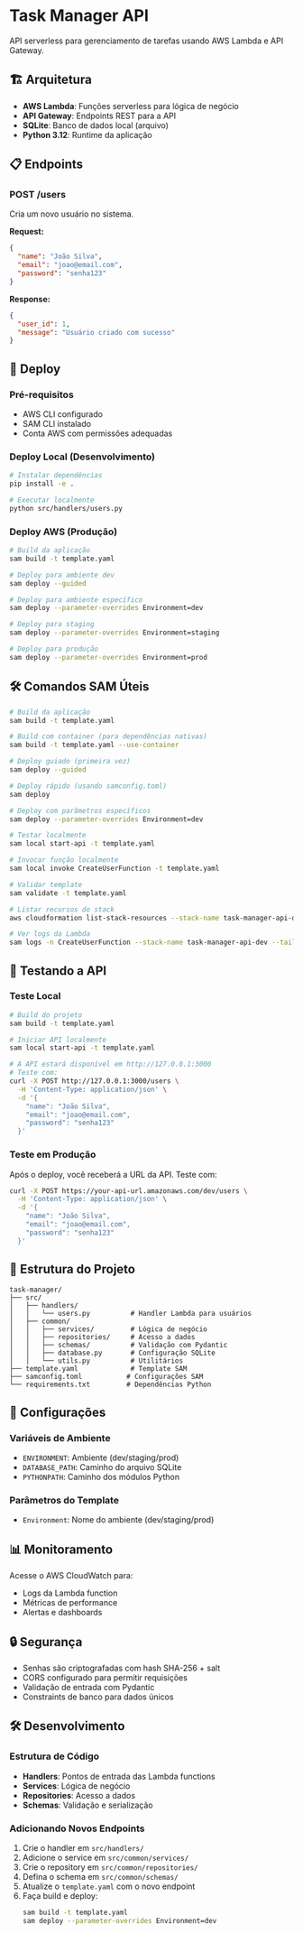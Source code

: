 # Task Manager API

API serverless para gerenciamento de tarefas usando AWS Lambda e API Gateway.

## 🏗️ Arquitetura

- **AWS Lambda**: Funções serverless para lógica de negócio
- **API Gateway**: Endpoints REST para a API
- **SQLite**: Banco de dados local (arquivo)
- **Python 3.12**: Runtime da aplicação

## 📋 Endpoints

### POST /users
Cria um novo usuário no sistema.

**Request:**
```json
{
  "name": "João Silva",
  "email": "joao@email.com",
  "password": "senha123"
}
```

**Response:**
```json
{
  "user_id": 1,
  "message": "Usuário criado com sucesso"
}
```

## 🚀 Deploy

### Pré-requisitos
- AWS CLI configurado
- SAM CLI instalado
- Conta AWS com permissões adequadas

### Deploy Local (Desenvolvimento)
```bash
# Instalar dependências
pip install -e .

# Executar localmente
python src/handlers/users.py
```

### Deploy AWS (Produção)
```bash
# Build da aplicação
sam build -t template.yaml

# Deploy para ambiente dev
sam deploy --guided

# Deploy para ambiente específico
sam deploy --parameter-overrides Environment=dev

# Deploy para staging
sam deploy --parameter-overrides Environment=staging

# Deploy para produção
sam deploy --parameter-overrides Environment=prod
```

## 🛠️ Comandos SAM Úteis

```bash
# Build da aplicação
sam build -t template.yaml

# Build com container (para dependências nativas)
sam build -t template.yaml --use-container

# Deploy guiado (primeira vez)
sam deploy --guided

# Deploy rápido (usando samconfig.toml)
sam deploy

# Deploy com parâmetros específicos
sam deploy --parameter-overrides Environment=dev

# Testar localmente
sam local start-api -t template.yaml

# Invocar função localmente
sam local invoke CreateUserFunction -t template.yaml

# Validar template
sam validate -t template.yaml

# Listar recursos do stack
aws cloudformation list-stack-resources --stack-name task-manager-api-dev

# Ver logs da Lambda
sam logs -n CreateUserFunction --stack-name task-manager-api-dev --tail
```

## 🧪 Testando a API

### Teste Local
```bash
# Build do projeto
sam build -t template.yaml

# Iniciar API localmente
sam local start-api -t template.yaml

# A API estará disponível em http://127.0.0.1:3000
# Teste com:
curl -X POST http://127.0.0.1:3000/users \
  -H 'Content-Type: application/json' \
  -d '{
    "name": "João Silva",
    "email": "joao@email.com",
    "password": "senha123"
  }'
```

### Teste em Produção
Após o deploy, você receberá a URL da API. Teste com:

```bash
curl -X POST https://your-api-url.amazonaws.com/dev/users \
  -H 'Content-Type: application/json' \
  -d '{
    "name": "João Silva",
    "email": "joao@email.com",
    "password": "senha123"
  }'
```

## 📁 Estrutura do Projeto

```
task-manager/
├── src/
│   ├── handlers/
│   │   └── users.py          # Handler Lambda para usuários
│   ├── common/
│   │   ├── services/         # Lógica de negócio
│   │   ├── repositories/     # Acesso a dados
│   │   ├── schemas/          # Validação com Pydantic
│   │   ├── database.py       # Configuração SQLite
│   │   └── utils.py          # Utilitários
├── template.yaml             # Template SAM
├── samconfig.toml           # Configurações SAM
└── requirements.txt         # Dependências Python
```

## 🔧 Configurações

### Variáveis de Ambiente
- `ENVIRONMENT`: Ambiente (dev/staging/prod)
- `DATABASE_PATH`: Caminho do arquivo SQLite
- `PYTHONPATH`: Caminho dos módulos Python

### Parâmetros do Template
- `Environment`: Nome do ambiente (dev/staging/prod)

## 📊 Monitoramento

Acesse o AWS CloudWatch para:
- Logs da Lambda function
- Métricas de performance
- Alertas e dashboards

## 🔒 Segurança

- Senhas são criptografadas com hash SHA-256 + salt
- CORS configurado para permitir requisições
- Validação de entrada com Pydantic
- Constraints de banco para dados únicos

## 🛠️ Desenvolvimento

### Estrutura de Código
- **Handlers**: Pontos de entrada das Lambda functions
- **Services**: Lógica de negócio
- **Repositories**: Acesso a dados
- **Schemas**: Validação e serialização

### Adicionando Novos Endpoints
1. Crie o handler em `src/handlers/`
2. Adicione o service em `src/common/services/`
3. Crie o repository em `src/common/repositories/`
4. Defina o schema em `src/common/schemas/`
5. Atualize o `template.yaml` com o novo endpoint
6. Faça build e deploy:
   ```bash
   sam build -t template.yaml
   sam deploy --parameter-overrides Environment=dev
   ```